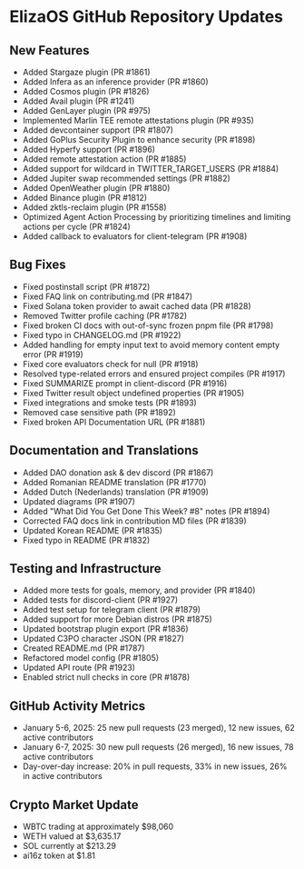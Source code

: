 # ElizaOS GitHub Repository Updates

## New Features
- Added Stargaze plugin (PR #1861)
- Added Infera as an inference provider (PR #1860)
- Added Cosmos plugin (PR #1826)
- Added Avail plugin (PR #1241)
- Added GenLayer plugin (PR #975)
- Implemented Marlin TEE remote attestations plugin (PR #935)
- Added devcontainer support (PR #1807)
- Added GoPlus Security Plugin to enhance security (PR #1898)
- Added Hyperfy support (PR #1896)
- Added remote attestation action (PR #1885)
- Added support for wildcard in TWITTER_TARGET_USERS (PR #1884)
- Added Jupiter swap recommended settings (PR #1882)
- Added OpenWeather plugin (PR #1880)
- Added Binance plugin (PR #1812)
- Added zktls-reclaim plugin (PR #1558)
- Optimized Agent Action Processing by prioritizing timelines and limiting actions per cycle (PR #1824)
- Added callback to evaluators for client-telegram (PR #1908)

## Bug Fixes
- Fixed postinstall script (PR #1872)
- Fixed FAQ link on contributing.md (PR #1847)
- Fixed Solana token provider to await cached data (PR #1828)
- Removed Twitter profile caching (PR #1782)
- Fixed broken CI docs with out-of-sync frozen pnpm file (PR #1798)
- Fixed typo in CHANGELOG.md (PR #1922)
- Added handling for empty input text to avoid memory content empty error (PR #1919)
- Fixed core evaluators check for null (PR #1918)
- Resolved type-related errors and ensured project compiles (PR #1917)
- Fixed SUMMARIZE prompt in client-discord (PR #1916)
- Fixed Twitter result object undefined properties (PR #1905)
- Fixed integrations and smoke tests (PR #1893)
- Removed case sensitive path (PR #1892)
- Fixed broken API Documentation URL (PR #1881)

## Documentation and Translations
- Added DAO donation ask & dev discord (PR #1867)
- Added Romanian README translation (PR #1770)
- Added Dutch (Nederlands) translation (PR #1909)
- Updated diagrams (PR #1907)
- Added "What Did You Get Done This Week? #8" notes (PR #1894)
- Corrected FAQ docs link in contribution MD files (PR #1839)
- Updated Korean README (PR #1835)
- Fixed typo in README (PR #1832)

## Testing and Infrastructure
- Added more tests for goals, memory, and provider (PR #1840)
- Added tests for discord-client (PR #1927)
- Added test setup for telegram client (PR #1879)
- Added support for more Debian distros (PR #1875)
- Updated bootstrap plugin export (PR #1836)
- Updated C3PO character JSON (PR #1827)
- Created README.md (PR #1787)
- Refactored model config (PR #1805)
- Updated API route (PR #1923)
- Enabled strict null checks in core (PR #1878)

## GitHub Activity Metrics
- January 5-6, 2025: 25 new pull requests (23 merged), 12 new issues, 62 active contributors
- January 6-7, 2025: 30 new pull requests (26 merged), 16 new issues, 78 active contributors
- Day-over-day increase: 20% in pull requests, 33% in new issues, 26% in active contributors

## Crypto Market Update
- WBTC trading at approximately $98,060
- WETH valued at $3,635.17
- SOL currently at $213.29
- ai16z token at $1.81